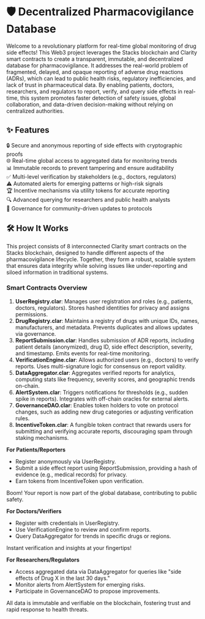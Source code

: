 # 🛡️ Decentralized Pharmacovigilance Database

Welcome to a revolutionary platform for real-time global monitoring of drug side effects! This Web3 project leverages the Stacks blockchain and Clarity smart contracts to create a transparent, immutable, and decentralized database for pharmacovigilance. It addresses the real-world problem of fragmented, delayed, and opaque reporting of adverse drug reactions (ADRs), which can lead to public health risks, regulatory inefficiencies, and lack of trust in pharmaceutical data. By enabling patients, doctors, researchers, and regulators to report, verify, and query side effects in real-time, this system promotes faster detection of safety issues, global collaboration, and data-driven decision-making without relying on centralized authorities.

## ✨ Features

🔒 Secure and anonymous reporting of side effects with cryptographic proofs  
🌐 Real-time global access to aggregated data for monitoring trends  
📊 Immutable records to prevent tampering and ensure auditability  
✅ Multi-level verification by stakeholders (e.g., doctors, regulators)  
⚠️ Automated alerts for emerging patterns or high-risk signals  
🏆 Incentive mechanisms via utility tokens for accurate reporting  
🔍 Advanced querying for researchers and public health analysts  
🚫 Governance for community-driven updates to protocols  

## 🛠 How It Works

This project consists of 8 interconnected Clarity smart contracts on the Stacks blockchain, designed to handle different aspects of the pharmacovigilance lifecycle. Together, they form a robust, scalable system that ensures data integrity while solving issues like under-reporting and siloed information in traditional systems.

### Smart Contracts Overview

1. **UserRegistry.clar**: Manages user registration and roles (e.g., patients, doctors, regulators). Stores hashed identities for privacy and assigns permissions.  
2. **DrugRegistry.clar**: Maintains a registry of drugs with unique IDs, names, manufacturers, and metadata. Prevents duplicates and allows updates via governance.  
3. **ReportSubmission.clar**: Handles submission of ADR reports, including patient details (anonymized), drug ID, side effect description, severity, and timestamp. Emits events for real-time monitoring.  
4. **VerificationEngine.clar**: Allows authorized users (e.g., doctors) to verify reports. Uses multi-signature logic for consensus on report validity.  
5. **DataAggregator.clar**: Aggregates verified reports for analytics, computing stats like frequency, severity scores, and geographic trends on-chain.  
6. **AlertSystem.clar**: Triggers notifications for thresholds (e.g., sudden spike in reports). Integrates with off-chain oracles for external alerts.  
7. **GovernanceDAO.clar**: Enables token holders to vote on protocol changes, such as adding new drug categories or adjusting verification rules.  
8. **IncentiveToken.clar**: A fungible token contract that rewards users for submitting and verifying accurate reports, discouraging spam through staking mechanisms.

**For Patients/Reporters**  
- Register anonymously via UserRegistry.  
- Submit a side effect report using ReportSubmission, providing a hash of evidence (e.g., medical records) for privacy.  
- Earn tokens from IncentiveToken upon verification.  

Boom! Your report is now part of the global database, contributing to public safety.

**For Doctors/Verifiers**  
- Register with credentials in UserRegistry.  
- Use VerificationEngine to review and confirm reports.  
- Query DataAggregator for trends in specific drugs or regions.  

Instant verification and insights at your fingertips!

**For Researchers/Regulators**  
- Access aggregated data via DataAggregator for queries like "side effects of Drug X in the last 30 days."  
- Monitor alerts from AlertSystem for emerging risks.  
- Participate in GovernanceDAO to propose improvements.  

All data is immutable and verifiable on the blockchain, fostering trust and rapid response to health threats.